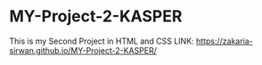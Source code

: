 # MY-Project-2-KASPER
 This is my Second  Project in HTML and CSS LINK: https://zakaria-sirwan.github.io/MY-Project-2-KASPER/
